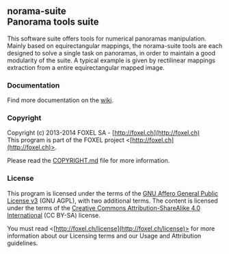 
## norama-suite<br />Panorama tools suite

This software suite offers tools for numerical panoramas manipulation. Mainly based on equirectangular mappings, the norama-suite tools are each designed to solve a single task on panoramas, in order to maintain a good modularity of the suite. A typical example is given by rectilinear mappings extraction from a entire equirectangular mapped image.


### Documentation

Find more documentation on the [wiki](https://github.com/FoxelSA/norama-suite/wiki).


### Copyright

Copyright (c) 2013-2014 FOXEL SA - [http://foxel.ch](http://foxel.ch)<br />
This program is part of the FOXEL project <[http://foxel.ch](http://foxel.ch)>.

Please read the [COPYRIGHT.md](COPYRIGHT.md) file for more information.


### License

This program is licensed under the terms of the
[GNU Affero General Public License v3](http://www.gnu.org/licenses/agpl.html)
(GNU AGPL), with two additional terms. The content is licensed under the terms
of the
[Creative Commons Attribution-ShareAlike 4.0 International](http://creativecommons.org/licenses/by-sa/4.0/)
(CC BY-SA) license.

You must read <[http://foxel.ch/license](http://foxel.ch/license)> for more
information about our Licensing terms and our Usage and Attribution guidelines.
